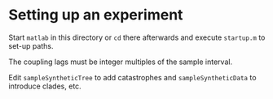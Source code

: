 # Setting up an experiment

Start `matlab` in this directory or `cd` there afterwards and execute `startup.m` to set-up paths.

The coupling lags must be integer multiples of the sample interval.

Edit `sampleSyntheticTree` to add catastrophes and `sampleSyntheticData` to introduce clades, etc.
